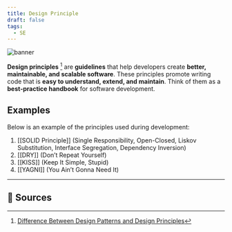 ```yaml
---
title: Design Principle
draft: false
tags:
  - SE
---
```


![banner](https://images.unsplash.com/photo-1533928298208-27ff66555d8d?w=500&auto=format&fit=crop&q=60&ixlib=rb-4.0.3&ixid=M3wxMjA3fDB8MHxzZWFyY2h8OHx8YmFsYW5jZSUyMHNjYWxlfGVufDB8fDB8fHww)

**Design principles** [^1] are **guidelines** that help developers create **better, maintainable, and scalable software**. These principles promote writing code that is **easy to understand, extend, and maintain**. Think of them as a **best-practice handbook** for software development.

## Examples

Below is an example of the principles used during development:

1. [[SOLID Principle]] (Single Responsibility, Open-Closed, Liskov Substitution, Interface Segregation, Dependency Inversion)
2. [[DRY]] (Don’t Repeat Yourself)
3. [[KISS]] (Keep It Simple, Stupid)
4. [[YAGNI]] (You Ain’t Gonna Need It)

---

## 🔗 Sources

[^1]: [Difference Between Design Patterns and Design Principles](https://www.codepattern.net/Blog/post/difference-between-design-patterns-and-design-principles)